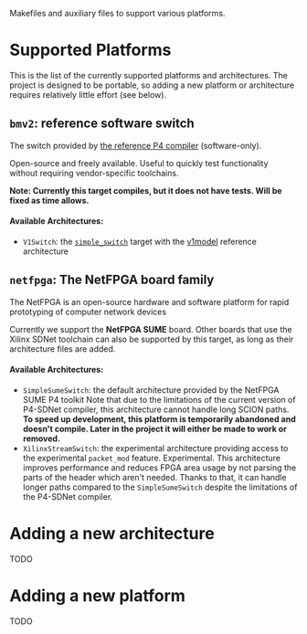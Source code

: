 Makefiles and auxiliary files to support various platforms.

<!-- TODO would be cool to autogenerate this list -->
# Supported Platforms

This is the list of the currently supported platforms and architectures. The
project is designed to be portable, so adding a new platform or architecture
requires relatively little effort (see below).

## `bmv2`: reference software switch

The switch provided by [the reference P4
compiler](https://github.com/p4lang/p4c) (software-only).

Open-source and freely available. Useful to quickly test functionality without
requiring vendor-specific toolchains.

**Note: Currently this target compiles, but it does not have tests. Will be
fixed as time allows.**

#### Available Architectures:

* `V1Switch`: the [`simple_switch`](https://github.com/p4lang/behavioral-model/blob/master/targets/README.md#simple_switch) target with the [v1model](https://github.com/p4lang/p4c/blob/master/p4include/v1model.p4) reference architecture


## `netfpga`: The NetFPGA board family

The NetFPGA is an open-source hardware and software platform for rapid prototyping of computer network devices

Currently we support the **NetFPGA SUME** board. 
Other boards that use the Xilinx SDNet toolchain can also be supported by this
target, as long as their architecture files are added.

#### Available Architectures:

* `SimpleSumeSwitch`: the default architecture provided by the NetFPGA SUME P4 toolkit
  Note that due to the limitations of the current version of P4-SDNet compiler, this architecture cannot handle long SCION paths.
  **To speed up development, this platform is temporarily abandoned and doesn't compile. Later in the project it will either be made to work or removed.**
* `XilinxStreamSwitch`: the experimental architecture providing access to the experimental `packet_mod` feature. Experimental.
  This architecture improves performance and reduces FPGA area usage by not parsing the parts of the header which aren't needed. Thanks to that, it can handle longer paths compared to the `SimpleSumeSwitch` despite the limitations of the P4-SDNet compiler.
  

# Adding a new architecture

TODO

# Adding a new platform

TODO
